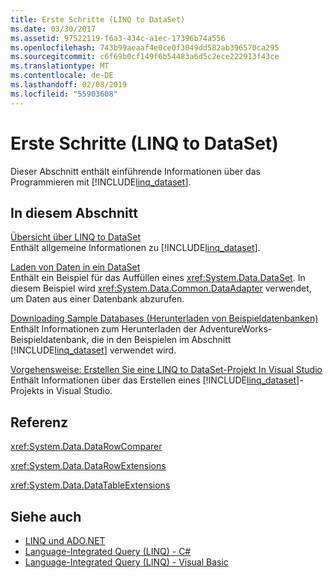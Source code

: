 ```yaml
---
title: Erste Schritte (LINQ to DataSet)
ms.date: 03/30/2017
ms.assetid: 97522119-f6a3-434c-a1ec-17396b74a556
ms.openlocfilehash: 743b99aeaaf4e0ce0f3049dd582ab396570ca295
ms.sourcegitcommit: c6f69b0cf149f6b54483a6d5c2ece222913f43ce
ms.translationtype: MT
ms.contentlocale: de-DE
ms.lasthandoff: 02/08/2019
ms.locfileid: "55903608"
---
```

# <a name="getting-started-linq-to-dataset"></a>Erste Schritte (LINQ to DataSet)
Dieser Abschnitt enthält einführende Informationen über das Programmieren mit [!INCLUDE[linq_dataset](../../../../includes/linq-dataset-md.md)].  
  
## <a name="in-this-section"></a>In diesem Abschnitt  
 [Übersicht über LINQ to DataSet](../../../../docs/framework/data/adonet/linq-to-dataset-overview.md)  
 Enthält allgemeine Informationen zu [!INCLUDE[linq_dataset](../../../../includes/linq-dataset-md.md)].  
  
 [Laden von Daten in ein DataSet](../../../../docs/framework/data/adonet/loading-data-into-a-dataset.md)  
 Enthält ein Beispiel für das Auffüllen eines <xref:System.Data.DataSet>. In diesem Beispiel wird <xref:System.Data.Common.DataAdapter> verwendet, um Daten aus einer Datenbank abzurufen.  
  
 [Downloading Sample Databases (Herunterladen von Beispieldatenbanken)](../../../../docs/framework/data/adonet/downloading-sample-databases-linq-to-dataset.md)  
 Enthält Informationen zum Herunterladen der <legacyBold>AdventureWorks</legacyBold>-Beispieldatenbank, die in den Beispielen im Abschnitt [!INCLUDE[linq_dataset](../../../../includes/linq-dataset-md.md)] verwendet wird.  
  
 [Vorgehensweise: Erstellen Sie eine LINQ to DataSet-Projekt In Visual Studio](../../../../docs/framework/data/adonet/how-to-create-a-linq-to-dataset-project-in-vs.md)  
 Enthält Informationen über das Erstellen eines [!INCLUDE[linq_dataset](../../../../includes/linq-dataset-md.md)]-Projekts in Visual Studio.  
  
## <a name="reference"></a>Referenz  
 <xref:System.Data.DataRowComparer>  
  
 <xref:System.Data.DataRowExtensions>  
  
 <xref:System.Data.DataTableExtensions>  
  
## <a name="see-also"></a>Siehe auch
- [LINQ und ADO.NET](../../../../docs/framework/data/adonet/linq-and-ado-net.md)
- [Language-Integrated Query (LINQ) - C#](../../../csharp/programming-guide/concepts/linq/index.md)  
- [Language-Integrated Query (LINQ) - Visual Basic](../../../visual-basic/programming-guide/concepts/linq/index.md)  
